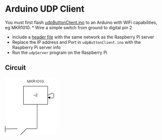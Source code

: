 # Arduino UDP Client
You must first flash [udpButtonClient.ino](udpButtonClient.ino) to an Arduino with WiFi capabilities, eg MKR1010.   * Wire a simple switch from ground to digital pin 2
* Include a [header file](https://forum.arduino.cc/t/can-i-include-a-header-file-that-is-not-a-library/37468/2) with the same network as the Raspberry Pi server
* Replace the IP address and Port in `udpButtonClient.ino` with the Raspberry Pi server info
* Run the `udpServer` program on the Raspberry Pi

## Circuit
![Arduino circuit](../docs/arduino.png)